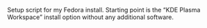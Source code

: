 
Setup script for my Fedora install.
Starting point is the “KDE Plasma Workspace” install option without any additional software.

